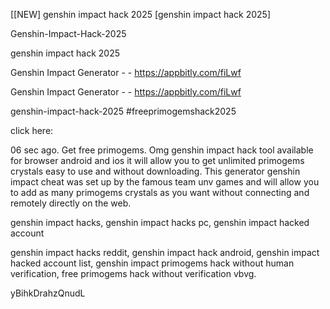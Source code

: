 [[NEW] genshin impact hack 2025 [genshin impact hack 2025]

Genshin-Impact-Hack-2025

genshin impact hack 2025

Genshin Impact Generator - - https://appbitly.com/fiLwf

Genshin Impact Generator - - https://appbitly.com/fiLwf

genshin-impact-hack-2025 #freeprimogemshack2025

click here:

06 sec ago. Get free primogems. Omg genshin impact hack tool available for browser android and ios it will allow you to get unlimited primogems crystals easy to use and without downloading. This generator genshin impact cheat was set up by the famous team unv games and will allow you to add as many primogems crystals as you want without connecting and remotely directly on the web.

genshin impact hacks, genshin impact hacks pc, genshin impact hacked account

genshin impact hacks reddit, genshin impact hack android, genshin impact hacked account list, genshin impact primogems hack without human verification, free primogems hack without verification vbvg.

yBihkDrahzQnudL

